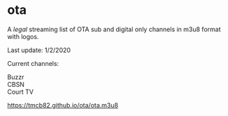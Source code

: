 # ota
A *legal* streaming list of OTA sub and digital only channels in m3u8 format with logos.

Last update: 1/2/2020

Current channels:

Buzzr<br>
CBSN<br>
Court TV<br>


https://tmcb82.github.io/ota/ota.m3u8
